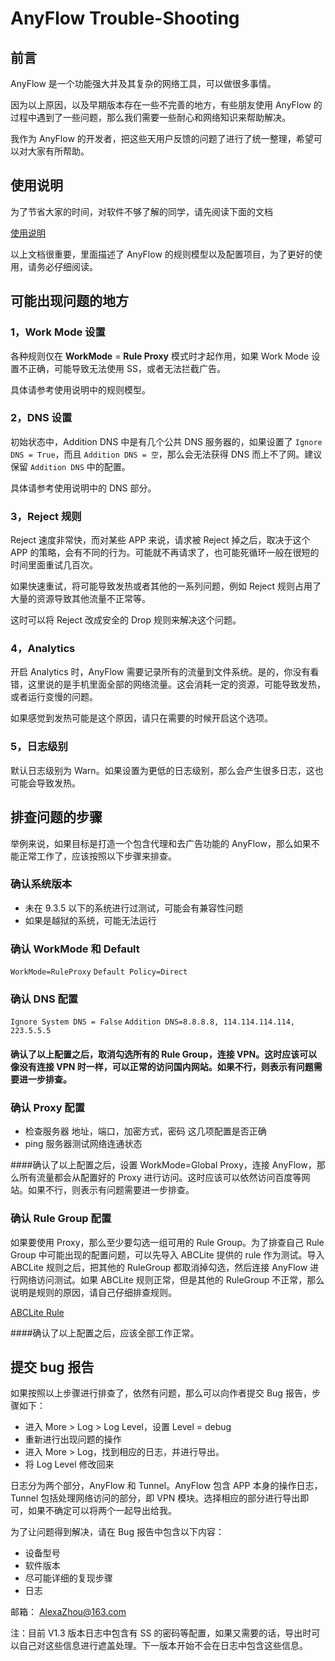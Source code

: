 # AnyFlow Trouble-Shooting

## 前言

AnyFlow 是一个功能强大并及其复杂的网络工具，可以做很多事情。

因为以上原因，以及早期版本存在一些不完善的地方，有些朋友使用 AnyFlow 的过程中遇到了一些问题，那么我们需要一些耐心和网络知识来帮助解决。

我作为 AnyFlow 的开发者，把这些天用户反馈的问题了进行了统一整理，希望可以对大家有所帮助。

## 使用说明

为了节省大家的时间，对软件不够了解的同学，请先阅读下面的文档

[使用说明](https://github.com/AnyFlowApp/AnyFlowApp-issues/blob/master/help_Zh.md)

以上文档很重要，里面描述了 AnyFlow 的规则模型以及配置项目，为了更好的使用，请务必仔细阅读。

## 可能出现问题的地方

### 1，Work Mode 设置

各种规则仅在 **WorkMode** = **Rule Proxy** 模式时才起作用，如果 Work Mode 设置不正确，可能导致无法使用 SS，或者无法拦截广告。

具体请参考使用说明中的规则模型。

### 2，DNS 设置

初始状态中，Addition DNS 中是有几个公共 DNS 服务器的，如果设置了 ``Ignore DNS = True``，而且 ``Addition DNS = 空``，那么会无法获得 DNS 而上不了网。建议保留 ``Addition DNS`` 中的配置。

具体请参考使用说明中的 DNS 部分。

### 3，Reject 规则
Reject 速度非常快，而对某些 APP 来说，请求被 Reject 掉之后，取决于这个 APP 的策略，会有不同的行为。可能就不再请求了，也可能死循环一般在很短的时间里面重试几百次。

如果快速重试，将可能导致发热或者其他的一系列问题，例如 Reject 规则占用了大量的资源导致其他流量不正常等。

这时可以将 Reject 改成安全的 Drop 规则来解决这个问题。

### 4，Analytics
开启 Analytics 时，AnyFlow 需要记录所有的流量到文件系统。是的，你没有看错，这里说的是手机里面全部的网络流量。这会消耗一定的资源，可能导致发热，或者运行变慢的问题。

如果感觉到发热可能是这个原因，请只在需要的时候开启这个选项。

### 5，日志级别
默认日志级别为 Warn。如果设置为更低的日志级别，那么会产生很多日志，这也可能会导致发热。

## 排查问题的步骤
举例来说，如果目标是打造一个包含代理和去广告功能的 AnyFlow，那么如果不能正常工作了，应该按照以下步骤来排查。

### 确认系统版本
* 未在 9.3.5 以下的系统进行过测试，可能会有兼容性问题
* 如果是越狱的系统，可能无法运行

### 确认 WorkMode 和 Default
``WorkMode=RuleProxy``
``Default Policy=Direct``

### 确认 DNS 配置
``Ignore System DNS = False``
``Addition DNS=8.8.8.8, 114.114.114.114, 223.5.5.5``

#### 确认了以上配置之后，取消勾选所有的 Rule Group，连接 VPN。这时应该可以像没有连接 VPN 时一样，可以正常的访问国内网站。如果不行，则表示有问题需要进一步排查。

### 确认 Proxy 配置

* 检查服务器 地址，端口，加密方式，密码 这几项配置是否正确
* ping 服务器测试网络连通状态

####确认了以上配置之后，设置 WorkMode=Global Proxy，连接 AnyFlow，那么所有流量都会从配置好的 Proxy 进行访问。这时应该可以依然访问百度等网站。如果不行，则表示有问题需要进一步排查。

### 确认 Rule Group 配置
如果要使用 Proxy，那么至少要勾选一组可用的 Rule Group。为了排查自己 Rule Group 中可能出现的配置问题，可以先导入 ABCLite 提供的 rule 作为测试。导入 ABCLite 规则之后，把其他的 RuleGroup 都取消掉勾选，然后连接 AnyFlow 进行网络访问测试。如果 ABCLite 规则正常，但是其他的 RuleGroup 不正常，那么说明是规则的原因，请自己仔细排查规则。

[ABCLite Rule](http://www.abclite.cn/Abclite.conf)

####确认了以上配置之后，应该全部工作正常。

## 提交 bug 报告

如果按照以上步骤进行排查了，依然有问题，那么可以向作者提交 Bug 报告，步骤如下：

* 进入 More > Log > Log Level，设置 Level = debug
* 重新进行出现问题的操作
* 进入 More > Log，找到相应的日志，并进行导出。
* 将 Log Level 修改回来

日志分为两个部分，AnyFlow 和 Tunnel。AnyFlow 包含 APP 本身的操作日志，Tunnel 包括处理网络访问的部分，即 VPN 模块。选择相应的部分进行导出即可，如果不确定可以将两个一起导出给我。

为了让问题得到解决，请在 Bug 报告中包含以下内容：
* 设备型号
* 软件版本
* 尽可能详细的复现步骤
* 日志

邮箱： AlexaZhou@163.com

注：目前 V1.3 版本日志中包含有 SS 的密码等配置，如果又需要的话，导出时可以自己对这些信息进行遮盖处理。下一版本开始不会在日志中包含这些信息。




